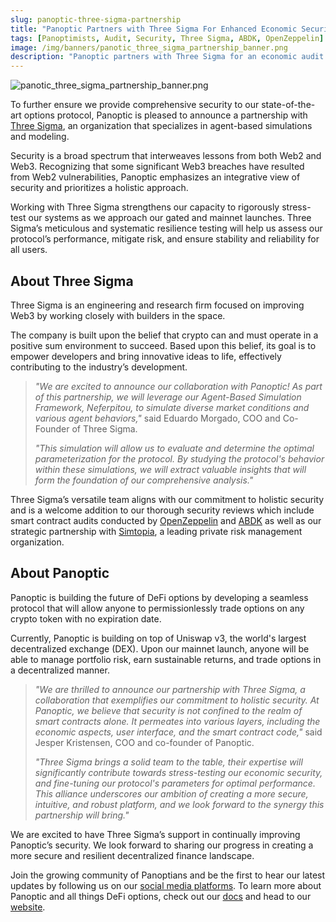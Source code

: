 ```yaml
---
slug: panoptic-three-sigma-partnership
title: "Panoptic Partners with Three Sigma For Enhanced Economic Security"
tags: [Panoptimists, Audit, Security, Three Sigma, ABDK, OpenZeppelin]
image: /img/banners/panotic_three_sigma_partnership_banner.png
description: "Panoptic partners with Three Sigma for an economic audit."
---
```

![panotic_three_sigma_partnership_banner.png](./panotic_three_sigma_partnership_banner.png)

To further ensure we provide comprehensive security to our state-of-the-art options protocol, Panoptic is pleased to announce a partnership with [Three Sigma](https://threesigma.xyz/), an organization that specializes in agent-based simulations and modeling.

Security is a broad spectrum that interweaves lessons from both Web2 and Web3. Recognizing that some significant Web3 breaches have resulted from Web2 vulnerabilities, Panoptic emphasizes an integrative view of security and prioritizes a holistic approach.

<!--truncate-->

Working with Three Sigma strengthens our capacity to rigorously stress-test our systems as we approach our gated and mainnet launches. Three Sigma’s meticulous and systematic resilience testing will help us assess our protocol’s performance, mitigate risk, and ensure stability and reliability for all users.

## About Three Sigma

Three Sigma is an engineering and research firm focused on improving Web3 by working closely with builders in the space.

The company is built upon the belief that crypto can and must operate in a positive sum environment to succeed. Based upon this belief, its goal is to empower developers and bring innovative ideas to life, effectively contributing to the industry’s development.

> *"We are excited to announce our collaboration with Panoptic! As part of this partnership, we will leverage our Agent-Based Simulation Framework, Neferpitou, to simulate diverse market conditions and various agent behaviors,"* said Eduardo Morgado, COO and Co-Founder of Three Sigma.
>
> *"This simulation will allow us to evaluate and determine the optimal parameterization for the protocol. By studying the protocol's behavior within these simulations, we will extract valuable insights that will form the foundation of our comprehensive analysis."*

Three Sigma’s versatile team aligns with our commitment to holistic security and is a welcome addition to our thorough security reviews which include smart contract audits conducted by [OpenZeppelin](https://panoptic.xyz/blog/openzeppelin-audits-panoptic-defi-options-protocol) and [ABDK](https://panoptic.xyz/blog/abdk-audit-completion) as well as our strategic partnership with [Simtopia](https://panoptic.xyz/blog/simtopia-partnership-panoptic-defi-options), a leading private risk management organization.

## About Panoptic

Panoptic is building the future of DeFi options by developing a seamless protocol that will allow anyone to permissionlessly trade options on any crypto token with no expiration date.

Currently, Panoptic is building on top of Uniswap v3, the world's largest decentralized exchange (DEX). Upon our mainnet launch, anyone will be able to manage portfolio risk, earn sustainable returns, and trade options in a decentralized manner.  

> *"We are thrilled to announce our partnership with Three Sigma, a collaboration that exemplifies our commitment to holistic security. At Panoptic, we believe that security is not confined to the realm of smart contracts alone. It permeates into various layers, including the economic aspects, user interface, and the smart contract code,"* said Jesper Kristensen, COO and co-founder of Panoptic.
>
> *"Three Sigma brings a solid team to the table, their expertise will significantly contribute towards stress-testing our economic security, and fine-tuning our protocol's parameters for optimal performance. This alliance underscores our ambition of creating a more secure, intuitive, and robust platform, and we look forward to the synergy this partnership will bring."*

We are excited to have Three Sigma’s support in continually improving Panoptic’s security. We look forward to sharing our progress in creating a more secure and resilient decentralized finance landscape.

Join the growing community of Panoptians and be the first to hear our latest updates by following us on our [social media platforms](https://links.panoptic.xyz/all). To learn more about Panoptic and all things DeFi options, check out our [docs](https://panoptic.xyz/docs/intro) and head to our [website](https://panoptic.xyz/).